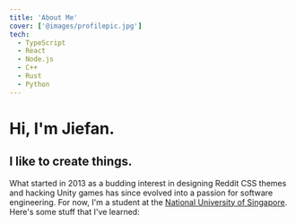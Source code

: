 ```yaml
---
title: 'About Me'
cover: ['@images/profilepic.jpg']
tech:
  - TypeScript
  - React
  - Node.js
  - C++
  - Rust
  - Python
---
```


# **Hi, I'm Jiefan.**

## **I like to create things.**

What started in 2013 as a budding interest in designing Reddit CSS themes and hacking Unity games has since evolved into a passion for software engineering.
For now, I'm a student at the [National University of Singapore](https://www.nus.edu.sg/). Here's some stuff that I've learned: